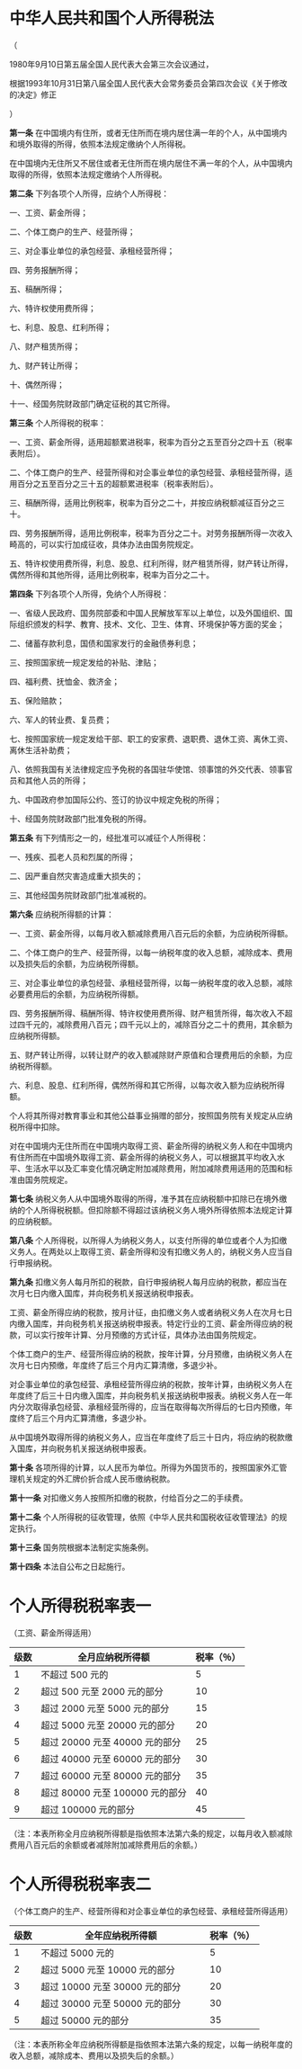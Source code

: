 
中华人民共和国个人所得税法
======================

（

1980年9月10日第五届全国人民代表大会第三次会议通过，

根据1993年10月31日第八届全国人民代表大会常务委员会第四次会议《关于修改的决定》修正

）

**第一条** 在中国境内有住所，或者无住所而在境内居住满一年的个人，从中国境内和境外取得的所得，依照本法规定缴纳个人所得税。

在中国境内无住所又不居住或者无住所而在境内居住不满一年的个人，从中国境内取得的所得，依照本法规定缴纳个人所得税。

**第二条** 下列各项个人所得，应纳个人所得税：

一、工资、薪金所得；

二、个体工商户的生产、经营所得；

三、对企事业单位的承包经营、承租经营所得；

四、劳务报酬所得；

五、稿酬所得；

六、特许权使用费所得；

七、利息、股息、红利所得；

八、财产租赁所得；

九、财产转让所得；

十、偶然所得；

十一、经国务院财政部门确定征税的其它所得。

**第三条** 个人所得税的税率：

一、工资、薪金所得，适用超额累进税率，税率为百分之五至百分之四十五（税率表附后）。

二、个体工商户的生产、经营所得和对企事业单位的承包经营、承租经营所得，适用百分之五至百分之三十五的超额累进税率（税率表附后）。

三、稿酬所得，适用比例税率，税率为百分之二十，并按应纳税额减征百分之三十。

四、劳务报酬所得，适用比例税率，税率为百分之二十。对劳务报酬所得一次收入畸高的，可以实行加成征收，具体办法由国务院规定。

五、特许权使用费所得，利息、股息、红利所得，财产租赁所得，财产转让所得，偶然所得和其他所得，适用比例税率，税率为百分之二十。

**第四条** 下列各项个人所得，免纳个人所得税：

一、省级人民政府、国务院部委和中国人民解放军军以上单位，以及外国组织、国际组织颁发的科学、教育、技术、文化、卫生、体育、环境保护等方面的奖金；

二、储蓄存款利息，国债和国家发行的金融债券利息；

三、按照国家统一规定发给的补贴、津贴；

四、福利费、抚恤金、救济金；

五、保险赔款；

六、军人的转业费、复员费；

七、按照国家统一规定发给干部、职工的安家费、退职费、退休工资、离休工资、离休生活补助费；

八、依照我国有关法律规定应予免税的各国驻华使馆、领事馆的外交代表、领事官员和其他人员的所得；

九、中国政府参加国际公约、签订的协议中规定免税的所得；

十、经国务院财政部门批准免税的所得。

**第五条** 有下列情形之一的，经批准可以减征个人所得税：

一、残疾、孤老人员和烈属的所得；

二、因严重自然灾害造成重大损失的；

三、其他经国务院财政部门批准减税的。

**第六条** 应纳税所得额的计算：

一、工资、薪金所得，以每月收入额减除费用八百元后的余额，为应纳税所得额。

二、个体工商户的生产、经营所得，以每一纳税年度的收入总额，减除成本、费用以及损失后的余额，为应纳税所得额。

三、对企事业单位的承包经营、承租经营所得，以每一纳税年度的收入总额，减除必要费用后的余额，为应纳税所得额。

四、劳务报酬所得、稿酬所得、特许权使用费所得、财产租赁所得，每次收入不超过四千元的，减除费用八百元；四千元以上的，减除百分之二十的费用，其余额为应纳税所得额。

五、财产转让所得，以转让财产的收入额减除财产原值和合理费用后的余额，为应纳税所得额。

六、利息、股息、红利所得，偶然所得和其它所得，以每次收入额为应纳税所得额。

个人将其所得对教育事业和其他公益事业捐赠的部分，按照国务院有关规定从应纳税所得中扣除。

对在中国境内无住所而在中国境内取得工资、薪金所得的纳税义务人和在中国境内有住所而在中国境外取得工资、薪金所得的纳税义务人，可以根据其平均收入水平、生活水平以及汇率变化情况确定附加减除费用，附加减除费用适用的范围和标准由国务院规定。

**第七条** 纳税义务人从中国境外取得的所得，准予其在应纳税额中扣除已在境外缴纳的个人所得税税额。但扣除额不得超过该纳税义务人境外所得依照本法规定计算的应纳税额。

**第八条** 个人所得税，以所得人为纳税义务人，以支付所得的单位或者个人为扣缴义务人。在两处以上取得工资、薪金所得和没有扣缴义务人的，纳税义务人应当自行申报纳税。

**第九条** 扣缴义务人每月所扣的税款，自行申报纳税人每月应纳的税款，都应当在次月七日内缴入国库，并向税务机关报送纳税申报表。

工资、薪金所得应纳的税款，按月计征，由扣缴义务人或者纳税义务人在次月七日内缴入国库，并向税务机关报送纳税申报表。特定行业的工资、薪金所得应纳的税款，可以实行按年计算、分月预缴的方式计征，具体办法由国务院规定。

个体工商户的生产、经营所得应纳的税款，按年计算，分月预缴，由纳税义务人在次月七日内预缴，年度终了后三个月内汇算清缴，多退少补。

对企事业单位的承包经营、承租经营所得应纳的税款，按年计算，由纳税义务人在年度终了后三十日内缴入国库，并向税务机关报送纳税申报表。纳税义务人在一年内分次取得承包经营、承租经营所得的，应当在取得每次所得后的七日内预缴，年度终了后三个月内汇算清缴，多退少补。

从中国境外取得所得的纳税义务人，应当在年度终了后三十日内，将应纳的税款缴入国库，并向税务机关报送纳税申报表。

**第十条** 各项所得的计算，以人民币为单位。所得为外国货币的，按照国家外汇管理机关规定的外汇牌价折合成人民币缴纳税款。

**第十一条** 对扣缴义务人按照所扣缴的税款，付给百分之二的手续费。

**第十二条** 个人所得税的征收管理，依照《中华人民共和国税收征收管理法》的规定执行。

**第十三条** 国务院根据本法制定实施条例。

**第十四条** 本法自公布之日起施行。

# 个人所得税税率表一

（工资、薪金所得适用）

| 级数 | 全月应纳税所得额                | 税率（％） |
|------|---------------------------------|------------|
| 1    | 不超过 500 元的                 | 5          |
| 2    | 超过 500 元至 2000 元的部分     | 10         |
| 3    | 超过 2000 元至 5000 元的部分    | 15         |
| 4    | 超过 5000 元至 20000 元的部分   | 20         |
| 5    | 超过 20000 元至 40000 元的部分  | 25         |
| 6    | 超过 40000 元至 60000 元的部分  | 30         |
| 7    | 超过 60000 元至 80000 元的部分  | 35         |
| 8    | 超过 80000 元至 100000 元的部分 | 40         |
| 9    | 超过 100000 元的部分            | 45         |

（注：本表所称全月应纳税所得额是指依照本法第六条的规定，以每月收入额减除费用八百元后的余额或者减除附加减除费用后的余额。）

# 个人所得税税率表二

（个体工商户的生产、经营所得和对企事业单位的承包经营、承租经营所得适用）

| 级数 | 全年应纳税所得额                    | 税率（％） |
|------|-------------------------------------|------------|
| 1    | 不超过 5000 元的                    | 5          |
| 2    | 超过 5000 元至 10000 元的部分       | 10         |
| 3    | 超过 10000 元至 30000 元的部分　    | 20         |
| 4    | 超过 30000 元至 50000 元的部分　    | 30         |
| 5    | 超过 50000 元的部分　　　　　　　　 | 35         |

（注：本表所称全年应纳税所得额是指依照本法第六条的规定，以每一纳税年度的收入总额，减除成本、费用以及损失后的余额。）
